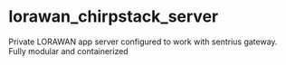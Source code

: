 # lorawan_chirpstack_server
Private LORAWAN app server configured to work with sentrius gateway. Fully modular and containerized
